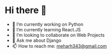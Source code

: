 ### <h1>Hi there 👋</h1>

<!--
**mehar13hamza/mehar13hamza** is a ✨ _special_ ✨ repository because its `README.md` (this file) appears on your GitHub profile.

Here are some ideas to get you started:

-->

- 🔭 I’m currently working on Python
- 🌱 I’m currently learning React.JS
- 👯 I’m looking to collaborate on Web Projects
- 💬 Ask me about Django
- 📫 How to reach me: meharh343@gmail.com
